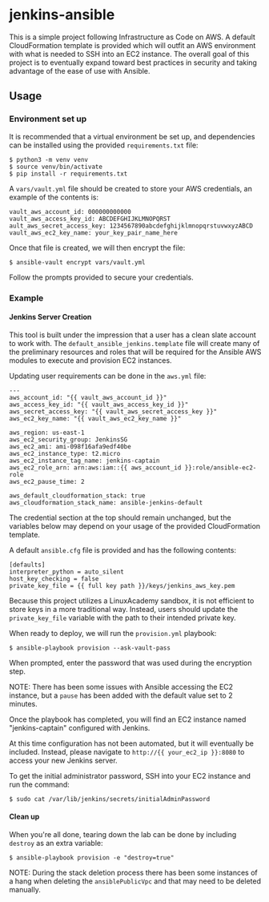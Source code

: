 # jenkins-ansible

This is a simple project following Infrastructure as Code on AWS. A default
CloudFormation template is provided which will outfit an AWS environment with
what is needed to SSH into an EC2 instance. The overall goal of this project is
to eventually expand toward best practices in security and taking advantage of 
the ease of use with Ansible.

## Usage

### Environment set up

It is recommended that a virtual environment be set up, and dependencies can be
installed using the provided `requirements.txt` file:

```
$ python3 -m venv venv
$ source venv/bin/activate
$ pip install -r requirements.txt
```

A `vars/vault.yml` file should be created to store your AWS credentials, an
example of the contents is:

```
vault_aws_account_id: 000000000000
vault_aws_access_key_id: ABCDEFGHIJKLMNOPQRST
ault_aws_secret_access_key: 1234567890abcdefghijklmnopqrstuvwxyzABCD
vault_aws_ec2_key_name: your_key_pair_name_here
```

Once that file is created, we will then encrypt the file:

```
$ ansible-vault encrypt vars/vault.yml
```

Follow the prompts provided to secure your credentials.

### Example

#### Jenkins Server Creation

This tool is built under the impression that a user has a clean slate account to
work with. The `default_ansible_jenkins.template` file will create many of the
preliminary resources and roles that will be required for the Ansible AWS 
modules to execute and provision EC2 instances. 

Updating user requirements can be done in the `aws.yml` file: 

```
---
aws_account_id: "{{ vault_aws_account_id }}"
aws_access_key_id: "{{ vault_aws_access_key_id }}"
aws_secret_access_key: "{{ vault_aws_secret_access_key }}"
aws_ec2_key_name: "{{ vault_aws_ec2_key_name }}"

aws_region: us-east-1
aws_ec2_security_group: JenkinsSG
aws_ec2_ami: ami-098f16afa9edf40be
aws_ec2_instance_type: t2.micro
aws_ec2_instance_tag_name: jenkins-captain
aws_ec2_role_arn: arn:aws:iam::{{ aws_account_id }}:role/ansible-ec2-role
aws_ec2_pause_time: 2

aws_default_cloudformation_stack: true
aws_cloudformation_stack_name: ansible-jenkins-default
```

The credential section at the top should remain unchanged, but the variables
below may depend on your usage of the provided CloudFormation template.

A default `ansible.cfg` file is provided and has the following contents:

```
[defaults]
interpreter_python = auto_silent
host_key_checking = false
private_key_file = {{ full key path }}/keys/jenkins_aws_key.pem
```

Because this project utilizes a LinuxAcademy sandbox, it is not efficient to
store keys in a more traditional way. Instead, users should update the 
`private_key_file` variable with the path to their intended private key.

When ready to deploy, we will run the `provision.yml` playbook:

```
$ ansible-playbook provision --ask-vault-pass
```

When prompted, enter the password that was used during the encryption step.

NOTE: There has been some issues with Ansible accessing the EC2 instance, but
a `pause` has been added with the default value set to 2 minutes.

Once the playbook has completed, you will find an EC2 instance named
"jenkins-captain" configured with Jenkins.

At this time configuration has not been automated, but it will eventually be
included. Instead, please navigate to `http://{{ your_ec2_ip }}:8080` to access
your new Jenkins server.

To get the initial administrator password, SSH into your EC2 instance and run
the command:

```
$ sudo cat /var/lib/jenkins/secrets/initialAdminPassword
```

#### Clean up

When you're all done, tearing down the lab can be done by including `destroy` as
an extra variable:

```
$ ansible-playbook provision -e "destroy=true"
```

NOTE: During the stack deletion process there has been some instances of a hang 
when deleting the `ansiblePublicVpc` and that may need to be deleted manually.